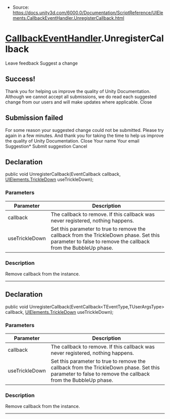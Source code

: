 * Source: https://docs.unity3d.com/6000.0/Documentation/ScriptReference/UIElements.CallbackEventHandler.UnregisterCallback.html

#  [CallbackEventHandler](https://docs.unity3d.com/6000.0/Documentation/ScriptReference/UIElements.CallbackEventHandler.html).UnregisterCallback
Leave feedback
Suggest a change
## Success!
Thank you for helping us improve the quality of Unity Documentation. Although we cannot accept all submissions, we do read each suggested change from our users and will make updates where applicable.
Close
## Submission failed
For some reason your suggested change could not be submitted. Please <a>try again</a> in a few minutes. And thank you for taking the time to help us improve the quality of Unity Documentation.
Close
Your name Your email Suggestion* Submit suggestion
Cancel
## Declaration
public void UnregisterCallback(EventCallback<TEventType> callback, [UIElements.TrickleDown](https://docs.unity3d.com/6000.0/Documentation/ScriptReference/UIElements.TrickleDown.html) useTrickleDown); 
### Parameters
Parameter | Description  
---|---  
callback | The callback to remove. If this callback was never registered, nothing happens.  
useTrickleDown | Set this parameter to true to remove the callback from the TrickleDown phase. Set this parameter to false to remove the callback from the BubbleUp phase.  
### Description
Remove callback from the instance. 
* * *
## Declaration
public void UnregisterCallback(EventCallback<TEventType,TUserArgsType> callback, [UIElements.TrickleDown](https://docs.unity3d.com/6000.0/Documentation/ScriptReference/UIElements.TrickleDown.html) useTrickleDown); 
### Parameters
Parameter | Description  
---|---  
callback | The callback to remove. If this callback was never registered, nothing happens.  
useTrickleDown | Set this parameter to true to remove the callback from the TrickleDown phase. Set this parameter to false to remove the callback from the BubbleUp phase.  
### Description
Remove callback from the instance. 
* * *
